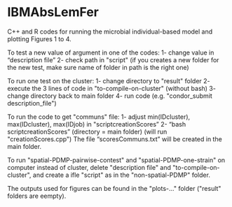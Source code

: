 # IBMAbsLemFer
C++ and R codes for running the microbial individual-based model and plotting Figures 1 to 4.

To test a new value of argument in one of the codes:
1- change value in “description file”
2- check path in "script" (if you creates a new folder for the new test, make sure name of folder in path is the right one)

To run one test on the cluster:
1- change directory to "result" folder
2- execute the 3 lines of code in "to-compile-on-cluster" (without bash)
3- change directory back to main folder
4- run code (e.g. "condor_submit description_file")

To run the code to get "communs" file:
1- adjust min(IDcluster), max(IDcluster), max(IDjob) in "scriptcreationScores”
2- “bash scriptcreationScores” (directory = main folder) (will run "creationScores.cpp")
The file “scoresCommuns.txt” will be created in the main folder.

To run "spatial-PDMP-pairwise-contest" and "spatial-PDMP-one-strain" on computer instead of cluster, delete "description file" and "to-compile-on-cluster", and create a ifle "script" as in the "non-spatial-PDMP" folder.

The outputs used for figures can be found in the "plots-..." folder ("result" folders are eempty).
